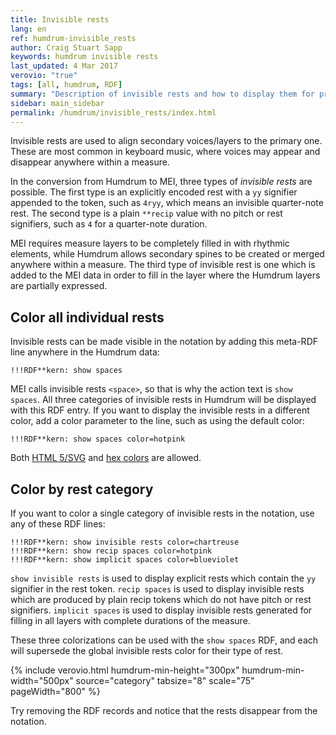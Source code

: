 ```yaml
---
title: Invisible rests
lang: en
ref: humdrum-invisible_rests
author: Craig Stuart Sapp
keywords: humdrum invisible rests
last_updated: 4 Mar 2017
verovio: "true"
tags: [all, humdrum, RDF]
summary: "Description of invisible rests and how to display them for proof-reading."
sidebar: main_sidebar
permalink: /humdrum/invisible_rests/index.html
---
```


Invisible rests are used to align secondary voices/layers to the primary one.
These are most common in keyboard music, where voices may appear and disappear
anywhere within a measure. 

In the conversion from Humdrum to MEI, three types of *invisible
rests* are possible.  The first type is an explicitly encoded rest
with a `yy` signifier appended to the token, such as `4ryy`, which
means an invisible quarter-note rest.  The second type is a plain
`**recip` value with no pitch or rest signifiers, such as `4` for
a quarter-note duration.

MEI requires measure layers to be completely filled in with rhythmic
elements, while Humdrum allows secondary spines to be created or merged
anywhere within a measure.  The third type of invisible rest is one which 
is added to the MEI data in order to fill in the layer where the Humdrum
layers are partially expressed.

## Color all individual rests ##

Invisible rests can be made visible in the notation by adding this
meta-RDF line anywhere in the Humdrum data:

```
!!!RDF**kern: show spaces
```

MEI calls invisible rests `<space>`, so that is why the action text is
`show spaces`.  All three categories of invisible rests in Humdrum will
be displayed with this RDF entry.  If you want to display the invisible
rests in a different color, add a color parameter to the line, such as
using the default color:

```
!!!RDF**kern: show spaces color=hotpink
```

Both [HTML 5/SVG](http://www.december.com/html/spec/colorsvg.html) and 
[hex colors](http://www.hexcolortool.com) are allowed.


## Color by rest category ##

If you want to color a single category of invisible rests in the notation,
use any of these RDF lines:

```
!!!RDF**kern: show invisible rests color=chartreuse
!!!RDF**kern: show recip spaces color=hotpink
!!!RDF**kern: show implicit spaces color=blueviolet
```

`show invisible rests` is used to display explicit rests which contain
the `yy` signifier in the rest token. `recip spaces` is used to
display invisible rests which are produced by plain recip tokens which
do not have pitch or rest signifiers.  `implicit spaces` is used to
display invisible rests generated for filling in all layers with complete
durations of the measure.

These three colorizations can be used with the `show spaces` RDF, and each will
supersede the global invisible rests color for their type of rest.


{% include verovio.html
	humdrum-min-height="300px"
	humdrum-min-width="500px"
	source="category"
	tabsize="8"
	scale="75"
	pageWidth="800"
%}
<script type="application/x-humdrum" id="category">
**kern
=1
*^
2cc	4
.	4e
4ryy	4d
*v	*v
4c
==
*-
!!!RDF**kern: show invisible rests color=chartreuse
!!!RDF**kern: show recip spaces color=hotpink
!!!RDF**kern: show implicit spaces color=blueviolet
</script>

Try removing the RDF records and notice that the rests disappear from the notation.





